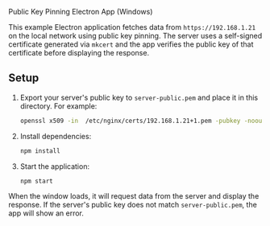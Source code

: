 Public Key Pinning Electron App (Windows)

This example Electron application fetches data from `https://192.168.1.21` on the
local network using public key pinning. The server uses a self-signed
certificate generated via `mkcert` and the app verifies the public key of that
certificate before displaying the response.

## Setup

1. Export your server's public key to `server-public.pem` and place it in this
   directory. For example:

   ```bash
   openssl x509 -in  /etc/nginx/certs/192.168.1.21+1.pem -pubkey -noout
   ```

2. Install dependencies:

   ```bash
   npm install
   ```

3. Start the application:

   ```bash
   npm start
   ```

When the window loads, it will request data from the server and display the
response. If the server's public key does not match `server-public.pem`, the app
will show an error.
